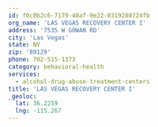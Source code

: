 ```yaml
---
id: f0c0b2c6-7179-40af-9e22-0319280724fb
org_name: 'LAS VEGAS RECOVERY CENTER I'
address: '7535 W GOWAN RD'
city: 'Las Vegas'
state: NV
zip: '89129'
phone: 702-515-1373
category: behavioral-health
services:
  - alcohol-drug-abuse-treatment-centers
title: 'LAS VEGAS RECOVERY CENTER I'
_geoloc:
  lat: 36.2259
  lng: -115.267
---
```


